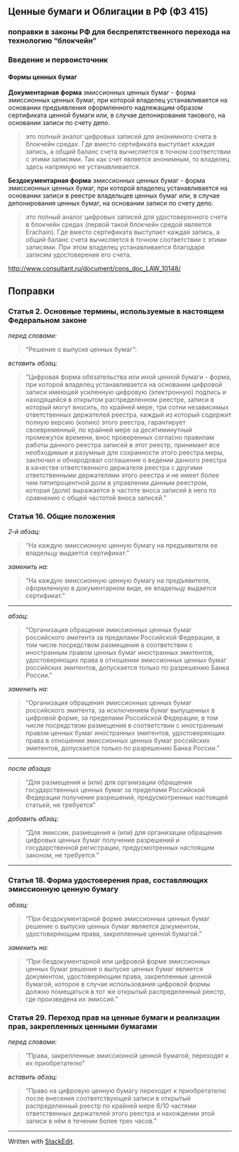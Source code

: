 ## Ценные бумаги и Облигации в РФ (ФЗ 415)
### поправки в законы РФ для беспрепятственного перехода на технологию “блокчейн”

### Введение и первоисточник
#### Формы ценных бумаг
**Документарная форма** эмиссионных ценных бумаг - форма эмиссионных ценных бумаг, при которой владелец устанавливается на основании предъявления оформленного надлежащим образом сертификата ценной бумаги или, в случае депонирования такового, на основании записи по счету депо.
> это полный аналог цифровых записей для анонимного счета в блокчейн средах. Где вместо сертификата выступает каждая запись, а общий баланс счета вычисляется в точном соответствии с этими записями. Так как счет является анонимным, то владелец здесь напрямую не устанавливается.

**Бездокументарная форма** эмиссионных ценных бумаг - форма эмиссионных ценных бумаг, при которой владелец устанавливается на основании записи в реестре владельцев ценных бумаг или, в случае депонирования ценных бумаг, на основании записи по счету депо.
> это полный аналог цифровых записей для удостоверенного счета в блокчейн средах (первой такой блокчейн средой является Erachain). Где вместо сертификата выступает каждая запись, а общий баланс счета вычисляется в точном соответствии с этими записями. При этом владелец устанавливается благодаря записям удостоверения его счета.

http://www.consultant.ru/document/cons_doc_LAW_10148/

## Поправки
### Статья 2. Основные термины, используемые в настоящем Федеральном законе
*перед словами:*
  > “Решение о выпуске ценных бумаг”:

*вставить абзац:*
> “Цифровая форма обязательства или иной ценной бумаги -  форма, при которой владелец устанавливается на основании цифровой записи имеющей усиленную цифровую (электронную) подпись и находящейся в открытом распределенном реестре, записи в который могут вносить, по крайней мере, три сотни независимых ответственных держателей реестра, каждый из который содержит полную версию (копию) этого реестра, гарантирует своевременный, по крайней мере за десятиминутный промежуток времени, внос проверенных согласно правилам работы данного реестра записей в этот реестр, принимает все необходимые и разумные для сохранности этого реестра меры, заключил и обнародовал соглашение о ведении данного реестра в качестве ответственного держателя реестра с другими ответственными держателями этого реестра и не имеет более чем пятипроцентной доли в управлении данным реестром, которая (доля) выражается в частоте вноса записей в него по сравнению с общей частотой вноса записей.”

### Статья 16. Общие положения

*2-й абзац:*
> “На каждую эмиссионную ценную бумагу на предъявителя ее владельцу выдается сертификат.”
> 
*заменить на:*
> “На каждую эмиссионную ценную бумагу на предъявителя, оформленную в документарном виде, ее владельцу выдается сертификат.”

---
*абзац:*
> “Организация обращения эмиссионных ценных бумаг российского эмитента за пределами Российской Федерации, в том числе посредством размещения в соответствии с иностранным правом ценных бумаг иностранных эмитентов, удостоверяющих права в отношении эмиссионных ценных бумаг российских эмитентов, допускается только по разрешению Банка России.”

*заменить на:*
> “Организация обращения эмиссионных ценных бумаг российского эмитента, за исключением бумаг выпущенных в цифровой форме, за пределами Российской Федерации, в том числе посредством размещения в соответствии с иностранным правом ценных бумаг иностранных эмитентов, удостоверяющих права в отношении эмиссионных ценных бумаг российских эмитентов, допускается только по разрешению Банка России.”

---
*после абзаца:*
> “Для размещения и (или) для организации обращения государственных ценных бумаг за пределами Российской Федерации получение разрешений, предусмотренных настоящей статьей, не требуется”

*добавить абзац:*
> “Для эмиссии, размещения и (или) для организации обращения цифровых ценных бумаг получение разрешений и государственной регистрации, предусмотренных настоящим законом, не требуется.”

---
### Статья 18. Форма удостоверения прав, составляющих эмиссионную ценную бумагу

*абзац:*  

> “При бездокументарной форме эмиссионных ценных бумаг решение о выпуске ценных бумаг является документом, удостоверяющим права, закрепленные ценной бумагой.”

*заменить на:*

> “При бездокументарной или цифровой форме эмиссионных ценных бумаг решение о выпуске ценных бумаг является документом, удостоверяющим права, закрепленные ценной бумагой, которое в случае использования цифровой формы должно помещаться в тот же открытый распределенный реестр, где произведена их эмиссия.”

### Статья 29. Переход прав на ценные бумаги и реализации прав, закрепленных ценными бумагами

*перед словами:*

> “Права, закрепленные эмиссионной ценной бумагой, переходят к их приобретателю”

*вставить абзац:*

> “Право на цифровую ценную бумагу переходит к приобретателю после внесения соответствующей записи в открытый распределенный реестр по крайней мере 6/10 частями ответственных держателей этого реестра и нахождении этой записи в нём в течении более трех часов.”

---

Written with [StackEdit](https://stackedit.io/).

